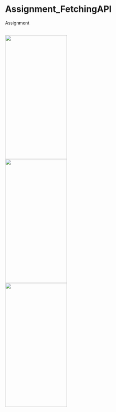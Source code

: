 # Assignment_FetchingAPI
Assignment

</br>

<img src="https://user-images.githubusercontent.com/90592402/136741830-3b8e90a6-c88e-42eb-9a80-06b501151943.png" width="200" height="400" />

</br>

<img src="https://user-images.githubusercontent.com/90592402/136741833-97fb2458-7e2c-4cde-859f-6a517edea288.png" width="200" height="400" />

</br>

<img src="https://user-images.githubusercontent.com/90592402/136741837-3710ed96-6d7b-423c-9324-2498e7aba905.png" width="200" height="400" />

</br>

